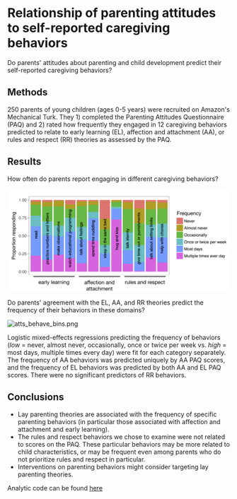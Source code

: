 # Relationship of parenting attitudes to self-reported caregiving behaviors

Do parents' attitudes about parenting and child development predict their self-reported caregiving behaviors?

## Methods

250 parents of young children (ages 0-5 years) were recruited on Amazon's Mechanical Turk. They 1) completed the Parenting Attitudes Questionnaire (PAQ) and 2) rated how frequently they engaged in 12 caregiving behaviors predicted to relate to early learning (EL), affection and attachment (AA), or rules and respect (RR) theories as assessed by the PAQ.

## Results

How often do parents report engaging in different caregiving behaviors?

![behave.png](behave.png)

Do parents' agreement with the EL, AA, and RR theories predict the frequency of their behaviors in these domains?

![atts_behave_bins.png](atts_behave_bins.png)

Logistic mixed-effects regressions predicting the frequency of behaviors (*low* = never, almost never, occasionally, once or twice per week vs. *high* = most days, multiple times every day) were fit for each category separately. The frequency of AA behaviors was predicted uniquely by AA PAQ scores, and the frequency of EL behaviors was predicted by both AA and EL PAQ scores. There were no significant predictors of RR behaviors.

## Conclusions

* Lay parenting theories are associated with the frequency of specific parenting behaviors (in particular those associated with affection and attachment and early learning). 
* The rules and respect behaviors we chose to examine were not related to scores on the PAQ. These particular behaviors may be more related to child characteristics, or may be frequent even among parents who do not prioritize rules and respect in particular. 
* Interventions on parenting behaviors might consider targeting lay parenting theories.

Analytic code can be found [here](https://github.com/langcog/PAQ/blob/master/parenting_behaviors_e2.Rmd)
